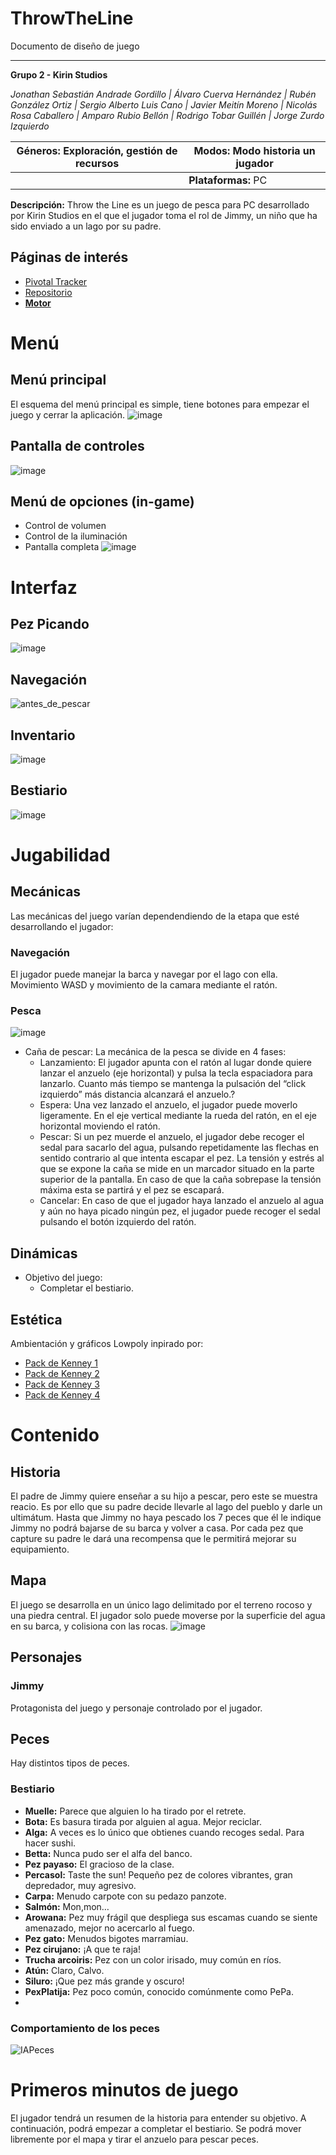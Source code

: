 # ThrowTheLine

Documento de diseño de juego

---------------------------------

**Grupo 2 - Kirin Studios**

*Jonathan Sebastián Andrade Gordillo | Álvaro Cuerva Hernández | Rubén González Ortiz | Sergio Alberto Luis Cano | Javier Meitín Moreno | Nicolás Rosa Caballero | Amparo Rubio Bellón | Rodrigo Tobar Guillén | Jorge Zurdo Izquierdo*

| **Géneros:** Exploración, gestión de recursos | **Modos:** Modo historia un jugador |
| --- | --- |
|| **Plataformas:** PC |

**Descripción:**
Throw the Line es un juego de pesca para PC desarrollado por Kirin Studios en el que el jugador toma el rol de Jimmy, un niño que ha sido enviado a un lago por su padre. 

## **Páginas de interés**
* [Pivotal Tracker](https://www.pivotaltracker.com/n/projects/2555675)
* [Repositorio](https://github.com/Proyecto3Grupo02)
* [**Motor**](https://github.com/Proyecto3Grupo02/Aegis)

# Menú
## Menú principal
El esquema del menú principal es simple, tiene botones para empezar el juego y cerrar la aplicación.
![image](https://user-images.githubusercontent.com/62613312/155684851-8c25cb54-95e8-4b07-8091-d1dc2f85de17.png)

## Pantalla de controles
![image](https://user-images.githubusercontent.com/62613312/155684696-722c03ad-c85b-4c0d-9a96-755999c59d83.png)

## Menú de opciones (in-game)
* Control de volumen
* Control de la iluminación
* Pantalla completa
![image](https://user-images.githubusercontent.com/62613312/155684900-a2cce73b-759f-48b7-9414-aba8a6f1a0c0.png)

# Interfaz
## Pez Picando
![image](https://user-images.githubusercontent.com/62613312/155685034-c628e8b6-f32c-41f0-805b-9281ccb4e79a.png)

## Navegación
![antes_de_pescar](https://user-images.githubusercontent.com/62613312/155685162-5a37fcad-8b40-42f3-8ca6-f9bf32d9ec0c.png)

## Inventario
![image](https://user-images.githubusercontent.com/62613312/155685218-400c8400-9621-4c17-b5af-798aeabfaf49.png)

## Bestiario
![image](https://user-images.githubusercontent.com/62613312/155685282-197a5aba-b04b-4853-baed-778d573271fd.png)

# Jugabilidad

## Mecánicas
Las mecánicas del juego varían dependendiendo de la etapa que esté desarrollando el jugador:

### Navegación
El jugador puede manejar la barca y navegar por el lago con ella. Movimiento WASD y movimiento de la camara mediante el ratón.

### Pesca
![image](https://user-images.githubusercontent.com/62613312/155685542-b80117c3-8abd-47db-9450-48e386ea6700.png)
* Caña de pescar: La mecánica de la pesca se divide en 4 fases: 
   * Lanzamiento: El jugador apunta con el ratón al lugar donde quiere lanzar el anzuelo (eje horizontal) y pulsa la tecla espaciadora para lanzarlo. Cuanto más tiempo se mantenga la pulsación del “click izquierdo” más distancia alcanzará el anzuelo.?
   * Espera: Una vez lanzado el anzuelo, el jugador puede moverlo ligeramente. En el eje vertical mediante la rueda del ratón, en el eje horizontal moviendo el ratón.
   * Pescar: Si un pez muerde el anzuelo, el jugador debe recoger el sedal para sacarlo del agua, pulsando repetidamente las flechas en sentido contrario al que intenta escapar el pez.  La tensión y estrés al que se expone la caña se mide en un marcador situado en la parte superior de la pantalla. En caso de que la caña sobrepase la tensión máxima esta se partirá y el pez se escapará.
   * Cancelar: En caso de que el jugador haya lanzado el anzuelo al agua y aún no haya picado ningún pez, el jugador puede recoger el sedal pulsando el botón izquierdo del ratón.

## Dinámicas
* Objetivo del juego:
    * Completar el bestiario.

## Estética
Ambientación y gráficos Lowpoly inpirado por:
* [Pack de Kenney 1](https://www.kenney.nl/assets/survival-kit)
* [Pack de Kenney 2](https://www.kenney.nl/assets/survival-kit)
* [Pack de Kenney 3](https://www.kenney.nl/assets/survival-kit)
* [Pack de Kenney 4](https://www.kenney.nl/assets/survival-kit)

# Contenido
## Historia
El padre de Jimmy quiere enseñar a su hijo a pescar, pero este se muestra reacio. Es por ello que su padre decide llevarle al lago del pueblo y darle un ultimátum. Hasta que Jimmy no haya pescado los 7 peces que él le indique Jimmy no podrá bajarse de su barca y volver a casa. Por cada pez que capture su padre le dará una recompensa que le permitirá mejorar su equipamiento.
    
## Mapa
El juego se desarrolla en un único lago delimitado por el terreno rocoso y una piedra central. El jugador solo puede moverse por la superficie del agua en su barca, y colisiona con las rocas. 
![image](https://user-images.githubusercontent.com/62613312/166959944-b9415c41-6deb-4c08-a3dc-cd490e75c126.png)

## Personajes
### Jimmy
Protagonista del juego y personaje controlado por el jugador.

## Peces
Hay distintos tipos de peces.

### Bestiario
* **Muelle:** Parece que alguien lo ha tirado por el retrete.
* **Bota:** Es basura tirada por alguien al agua. Mejor reciclar.
* **Alga:** A veces es lo único que obtienes cuando recoges sedal. Para hacer sushi.
* **Betta:** Nunca pudo ser el alfa del banco.
* **Pez payaso:** El gracioso de la clase.
* **Percasol:** Taste the sun! Pequeño pez de colores vibrantes, gran depredador, muy agresivo.
* **Carpa:** Menudo carpote con su pedazo panzote.
* **Salmón:** Mon,mon…
* **Arowana:** Pez muy frágil que despliega sus escamas cuando se siente amenazado, mejor no acercarlo al fuego.
* **Pez gato:** Menudos bigotes marramiau.
* **Pez cirujano:** ¡A que te raja!
* **Trucha arcoiris:** Pez con un color irisado, muy común en ríos.
* **Atún:** Claro, Calvo.
* **Siluro:** ¡Que pez más grande y oscuro!
* **PexPlatija:** Pez poco común, conocido comúnmente como PePa.
* 
### Comportamiento de los peces
![IAPeces](https://user-images.githubusercontent.com/61495670/158344929-b2ecabf3-6990-4b1e-8360-38840571b748.png)

# Primeros minutos de juego
El jugador tendrá un resumen de la historia para entender su objetivo. A continuación, podrá empezar a completar el bestiario. Se podrá mover libremente por el mapa y tirar el anzuelo para pescar peces.
